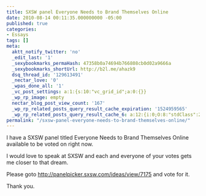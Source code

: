 ```yaml
---
title: SXSW panel Everyone Needs to Brand Themselves Online
date: 2010-08-14 00:11:35.000000000 -05:00
published: true
categories:
- Essays
tags: []
meta:
  aktt_notify_twitter: 'no'
  _edit_last: '1'
  _sexybookmarks_permaHash: 47358b0a74694b766808cb0d02a9666a
  _sexybookmarks_shortUrl: http://b2l.me/ahazk9
  dsq_thread_id: '129613491'
  _nectar_love: '0'
  _wpas_done_all: '1'
  _vc_post_settings: a:1:{s:10:"vc_grid_id";a:0:{}}
  _wp_rp_image: empty
  nectar_blog_post_view_count: '167'
  _wp_rp_related_posts_query_result_cache_expiration: '1524959565'
  _wp_rp_related_posts_query_result_cache_6: a:12:{i:0;O:8:"stdClass":2:{s:7:"post_id";s:4:"1526";s:5:"score";s:17:"59.42936429823446";}i:1;O:8:"stdClass":2:{s:7:"post_id";s:4:"1636";s:5:"score";s:17:"58.61843408201255";}i:2;O:8:"stdClass":2:{s:7:"post_id";s:4:"2436";s:5:"score";s:18:"56.044167075384834";}i:3;O:8:"stdClass":2:{s:7:"post_id";s:4:"3096";s:5:"score";s:17:"54.67456265851757";}i:4;O:8:"stdClass":2:{s:7:"post_id";s:4:"2779";s:5:"score";s:18:"51.817573227026095";}i:5;O:8:"stdClass":2:{s:7:"post_id";s:4:"4206";s:5:"score";s:17:"49.56121576184748";}i:6;O:8:"stdClass":2:{s:7:"post_id";s:4:"3254";s:5:"score";s:17:"49.56121576184748";}i:7;O:8:"stdClass":2:{s:7:"post_id";s:4:"3251";s:5:"score";s:17:"49.56121576184748";}i:8;O:8:"stdClass":2:{s:7:"post_id";s:4:"3234";s:5:"score";s:17:"49.56121576184748";}i:9;O:8:"stdClass":2:{s:7:"post_id";s:4:"1265";s:5:"score";s:17:"49.56121576184748";}i:10;O:8:"stdClass":2:{s:7:"post_id";s:4:"1773";s:5:"score";s:18:"47.668298325433064";}i:11;O:8:"stdClass":2:{s:7:"post_id";s:4:"1650";s:5:"score";s:18:"47.668298325433064";}}
permalink: "/sxsw-panel-everyone-needs-to-brand-themselves-online/"
---
```

<p>I have a SXSW panel titled Everyone Needs to Brand Themselves Online available to be voted on right now.</p>
<p>I would love to speak at SXSW and each and everyone of your votes gets me closer to that dream.</p>
<p>Please goto <a href="http://panelpicker.sxsw.com/ideas/view/7175" rel="nofollow">http://panelpicker.sxsw.com/ideas/view/7175</a> and vote for it.</p>
<p>Thank you.</p>
